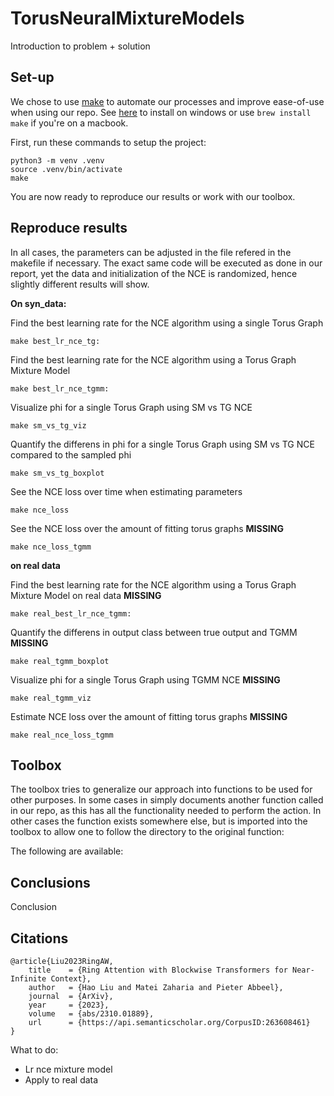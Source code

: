 # TorusNeuralMixtureModels
Introduction to problem + solution

## Set-up
We chose to use [make](https://www.gnu.org/software/make/) to automate our processes and improve ease-of-use when using our repo. See [here](https://stackoverflow.com/questions/32127524/how-to-install-and-use-make-in-windows) to install on windows or use ```brew install make``` if you're on a macbook.

First, run these commands to setup the project:
```
python3 -m venv .venv
source .venv/bin/activate
make
```

You are now ready to reproduce our results or work with our toolbox.

## Reproduce results

In all cases, the parameters can be adjusted in the file refered in the makefile if necessary.
The exact same code will be executed as done in our report, yet the data and initialization of the NCE is randomized, hence slightly different results will show.

**On syn_data:**

Find the best learning rate for the NCE algorithm using a single Torus Graph
```
make best_lr_nce_tg:
```

Find the best learning rate for the NCE algorithm using a Torus Graph Mixture Model
```
make best_lr_nce_tgmm:
```

Visualize phi for a single Torus Graph using SM vs TG NCE
```
make sm_vs_tg_viz
```

Quantify the differens in phi for a single Torus Graph using SM vs TG NCE compared to the sampled phi
```
make sm_vs_tg_boxplot
```

See the NCE loss over time when estimating parameters 
```
make nce_loss
```

See the NCE loss over the amount of fitting torus graphs **MISSING**
```
make nce_loss_tgmm
```

**on real data**

Find the best learning rate for the NCE algorithm using a Torus Graph Mixture Model on real data **MISSING**
```
make real_best_lr_nce_tgmm:
```

Quantify the differens in output class between true output and TGMM **MISSING**
```
make real_tgmm_boxplot
```

Visualize phi for a single Torus Graph using TGMM NCE **MISSING**
```
make real_tgmm_viz
```

Estimate NCE loss over the amount of fitting torus graphs **MISSING**
```
make real_nce_loss_tgmm
```

## Toolbox

The toolbox tries to generalize our approach into functions to be used for other purposes.
In some cases in simply documents another function called in our repo, as this has all the functionality needed to perform the action.
In other cases the function exists somewhere else, but is imported into the toolbox to allow one to follow the directory to the original function:

The following are available:

## Conclusions
Conclusion

## Citations
```
@article{Liu2023RingAW,
    title    = {Ring Attention with Blockwise Transformers for Near-Infinite Context},
    author   = {Hao Liu and Matei Zaharia and Pieter Abbeel},
    journal  = {ArXiv},
    year     = {2023},
    volume   = {abs/2310.01889},
    url      = {https://api.semanticscholar.org/CorpusID:263608461}
}
```

What to do:
- Lr nce mixture model
- Apply to real data

